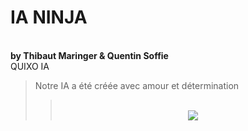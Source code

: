 # IA NINJA 
<br/>**by Thibaut Maringer & Quentin Soffie**
<br/>QUIXO IA 
<blockquote>Notre IA a été créée avec amour et détermination<blockquote>
<br/><div align="center"><img src = "https://licensebuttons.net/l/by-nc-sa/3.0/88x31.png"></div>
